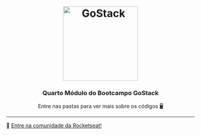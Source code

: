 <h1 align="center">
    <img alt="GoStack" src="https://rocketseat-cdn.s3-sa-east-1.amazonaws.com/bootcamp-header.png" width="200px" />
</h1>

<h3 align="center">
  Quarto Módulo do Bootcampo GoStack
</h3>

<p align="center">Entre nas pastas para ver mais sobre os códigos</a> 🖥</p>



---

:wave: [Entre na comunidade da Rocketseat!](https://discordapp.com/invite/gCRAFhc)
